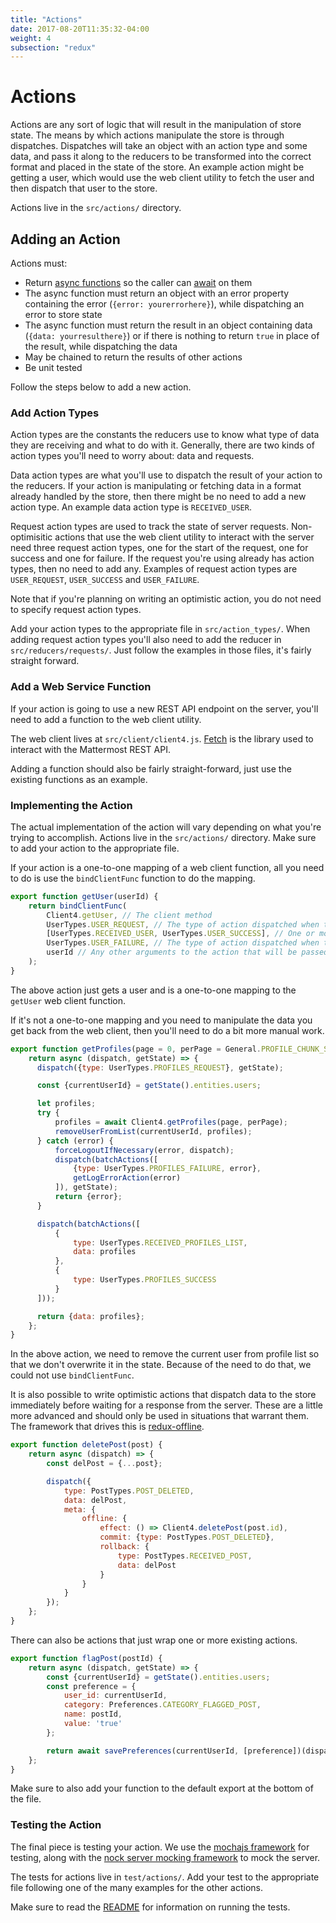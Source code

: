 ```yaml
---
title: "Actions"
date: 2017-08-20T11:35:32-04:00
weight: 4
subsection: "redux"
---
```


# Actions

Actions are any sort of logic that will result in the manipulation of store state. The means by which actions manipulate the store is through dispatches. Dispatches will take an object with an action type and some data, and pass it along to the reducers to be transformed into the correct format and placed in the state of the store. An example action might be getting a user, which would use the web client utility to fetch the user and then dispatch that user to the store.

Actions live in the `src/actions/` directory.

## Adding an Action

Actions must:

* Return [async functions](https://developer.mozilla.org/en-US/docs/Web/JavaScript/Reference/Statements/async_function) so the caller can [await](https://developer.mozilla.org/en-US/docs/Web/JavaScript/Reference/Operators/await) on them
* The async function must return an object with an error property containing the error (`{error: yourerrorhere}`), while dispatching an error to store state
* The async function must return the result in an object containing data (`{data: yourresulthere}`) or if there is nothing to return `true` in place of the result, while dispatching the data
* May be chained to return the results of other actions
* Be unit tested

Follow the steps below to add a new action.

### Add Action Types

Action types are the constants the reducers use to know what type of data they are receiving and what to do with it. Generally, there are two kinds of action types you'll need to worry about: data and requests.

Data action types are what you'll use to dispatch the result of your action to the reducers. If your action is manipulating or fetching data in a format already handled by the store, then there might be no need to add a new action type. An example data action type is `RECEIVED_USER`.

Request action types are used to track the state of server requests. Non-optimisitic actions that use the web client utility to interact with the server need three request action types, one for the start of the request, one for success and one for failure. If the request you're using already has action types, then no need to add any. Examples of request action types are `USER_REQUEST`, `USER_SUCCESS` and `USER_FAILURE`.

Note that if you're planning on writing an optimistic action, you do not need to specify request action types.

Add your action types to the appropriate file in `src/action_types/`. When adding request action types you'll also need to add the reducer in `src/reducers/requests/`. Just follow the examples in those files, it's fairly straight forward.

### Add a Web Service Function

If your action is going to use a new REST API endpoint on the server, you'll need to add a function to the web client utility.

The web client lives at `src/client/client4.js`. [Fetch](https://developer.mozilla.org/en/docs/Web/API/Fetch_API) is the library used to interact with the Mattermost REST API.

Adding a function should also be fairly straight-forward, just use the existing functions as an example.

### Implementing the Action

The actual implementation of the action will vary depending on what you're trying to accomplish. Actions live in the `src/actions/` directory. Make sure to add your action to the appropriate file.

If your action is a one-to-one mapping of a web client function, all you need to do is use the `bindClientFunc` function to do the mapping.

```javascript
export function getUser(userId) {
    return bindClientFunc(
        Client4.getUser, // The client method
        UserTypes.USER_REQUEST, // The type of action dispatched when the request is started
        [UserTypes.RECEIVED_USER, UserTypes.USER_SUCCESS], // One or more types of actions dispatched when the request is completed
        UserTypes.USER_FAILURE, // The type of action dispatched when the request fails
        userId // Any other arguments to the action that will be passed to the client call
    );
}
```

The above action just gets a user and is a one-to-one mapping to the `getUser` web client function.

If it's not a one-to-one mapping and you need to manipulate the data you get back from the web client, then you'll need to do a bit more manual work.

```javascript
export function getProfiles(page = 0, perPage = General.PROFILE_CHUNK_SIZE) {
    return async (dispatch, getState) => {
      dispatch({type: UserTypes.PROFILES_REQUEST}, getState);

      const {currentUserId} = getState().entities.users;

      let profiles;
      try {
          profiles = await Client4.getProfiles(page, perPage);
          removeUserFromList(currentUserId, profiles);
      } catch (error) {
          forceLogoutIfNecessary(error, dispatch);
          dispatch(batchActions([
              {type: UserTypes.PROFILES_FAILURE, error},
              getLogErrorAction(error)
          ]), getState);
          return {error};
      }

      dispatch(batchActions([
          {
              type: UserTypes.RECEIVED_PROFILES_LIST,
              data: profiles
          },
          {
              type: UserTypes.PROFILES_SUCCESS
          }
      ]));

      return {data: profiles};
    };
}
```

In the above action, we need to remove the current user from profile list so that we don't overwrite it in the state. Because of the need to do that, we could not use `bindClientFunc`.

It is also possible to write optimistic actions that dispatch data to the store immediately before waiting for a response from the server. These are a little more advanced and should only be used in situations that warrant them. The framework that drives this is [redux-offline](https://github.com/jevakallio/redux-offline).

```javascript
export function deletePost(post) {
    return async (dispatch) => {
        const delPost = {...post};

        dispatch({
            type: PostTypes.POST_DELETED,
            data: delPost,
            meta: {
                offline: {
                    effect: () => Client4.deletePost(post.id),
                    commit: {type: PostTypes.POST_DELETED},
                    rollback: {
                        type: PostTypes.RECEIVED_POST,
                        data: delPost
                    }
                }
            }
        });
    };
}
```

There can also be actions that just wrap one or more existing actions.

```javascript
export function flagPost(postId) {
    return async (dispatch, getState) => {
        const {currentUserId} = getState().entities.users;
        const preference = {
            user_id: currentUserId,
            category: Preferences.CATEGORY_FLAGGED_POST,
            name: postId,
            value: 'true'
        };

        return await savePreferences(currentUserId, [preference])(dispatch, getState);
    };
}
```

Make sure to also add your function to the default export at the bottom of the file.

### Testing the Action

The final piece is testing your action. We use the [mochajs framework](https://mochajs.org/) for testing, along with the [nock server mocking framework](https://github.com/node-nock/nock) to mock the server.

The tests for actions live in `test/actions/`. Add your test to the appropriate file following one of the many examples for the other actions.

Make sure to read the [README](https://github.com/mattermost/mattermost-redux/blob/master/README.md) for information on running the tests.
